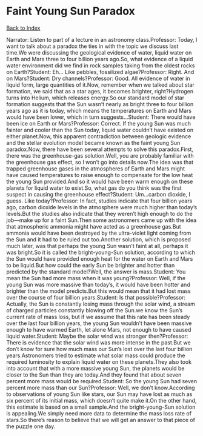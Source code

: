 # Faint Young Sun Paradox
[Back to Index](https://github.com/windows10010/tpoExtractor/blob/master/README.md)

Narrator: Listen to part of a lecture in an astronomy class.Professor: Today, I want to talk about a paradox the ties in with the topic we discuss last time.We were discussing the geological evidence of water, liquid water on Earth and Mars three to four billion years ago.So, what evidence of a liquid water environment did we find in rock samples taking from the oldest rocks on Earth?Student: Eh… Like pebbles, fossilized algae?Professor: Right. And on Mars?Student: Dry channels?Professor: Good. All evidence of water in liquid form, large quantities of it.Now, remember when we talked about star formation, we said that as a star ages, it becomes brighter, right?Hydrogen turns into Helium, which releases energy.So our standard model of star formation suggests that the Sun wasn’t nearly as bright three to four billion years ago as it is today, which means the temperatures on Earth and Mars would have been lower, which in turn suggests…Student: There would have been ice on Earth or Mars?Professor: Correct. If the young Sun was much fainter and cooler than the Sun today, liquid water couldn’t have existed on either planet.Now, this apparent contradiction between geologic evidence and the stellar evolution model became known as the faint young Sun paradox.Now, there have been several attempts to solve this paradox.First, there was the greenhouse-gas solution.Well, you are probably familiar with the greenhouse gas effect, so I won’t go into details now.The idea was that trapped greenhouse gases in the atmospheres of Earth and Mars might have caused temperatures to raise enough to compensate for the low heat the young Sun provided.And so it would have been warm enough on these planets for liquid water to exist.So, what gas do you think was the first suspect in causing the greenhouse effect?Student: Um…carbon dioxide, I guess. Like today?Professor: In fact, studies indicate that four billion years ago, carbon dioxide levels in the atmosphere were much higher than today’s levels.But the studies also indicate that they weren’t high enough to do the job—make up for a faint Sun.Then some astronomers came up with the idea that atmospheric ammonia might have acted as a greenhouse gas.But ammonia would have been destroyed by the ultra-violet light coming from the Sun and it had to be ruled out too.Another solution, which is proposed much later, was that perhaps the young Sun wasn’t faint at all, perhaps it was bright.So it is called the bright-young-Sun solution, according to which the Sun would have provided enough heat for the water on Earth and Mars to be liquid.But how could the early Sun be brighter and hotter than predicted by the standard model?Well, the answer is mass.Student: You mean the Sun had more mass when it was young?Professor: Well, if the young Sun was more massive than today’s, it would have been hotter and brighter than the model predicts.But this would mean that it had lost mass over the course of four billion years.Student: Is that possible?Professor: Actually, the Sun is constantly losing mass through the solar wind, a stream of charged particles constantly blowing off the Sun.we know the Sun’s current rate of mass loss, but if we assume that this rate has been steady over the last four billion years, the young Sun wouldn’t have been massive enough to have warmed Earth, let alone Mars, not enough to have caused liquid water.Student: Maybe the solar wind was stronger then?Professor: There is evidence that the solar wind was more intense in the past.But we don’t know for sure how much mass our Sun’s lost over the last four billion years.Astronomers tried to estimate what solar mass could produce the required luminosity to explain liquid water on these planets.They also took into account that with a more massive young Sun, the planets would be closer to the Sun than they are today.And they found that about seven percent more mass would be required.Student: So the young Sun had seven percent more mass than our Sun?Professor: Well, we don’t know.According to observations of young Sun like stars, our Sun may have lost as much as six percent of its initial mass, which doesn’t quite make it.On the other hand, this estimate is based on a small sample.And the bright-young-Sun solution is appealing.We simply need more data to determine the mass loss rate of stars.So there’s reason to believe that we will get an answer to that piece of the puzzle one day. 